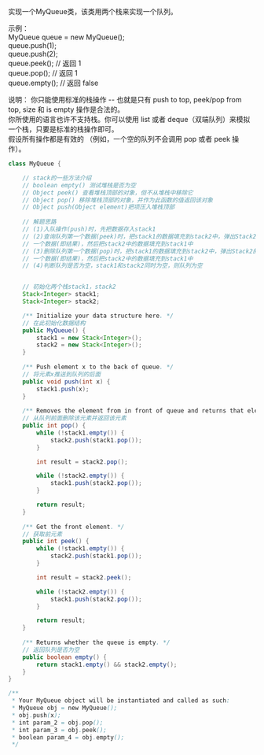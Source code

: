 实现一个MyQueue类，该类用两个栈来实现一个队列。  

示例：  
MyQueue queue = new MyQueue();  
queue.push(1);  
queue.push(2);  
queue.peek();  // 返回 1  
queue.pop();   // 返回 1  
queue.empty(); // 返回 false  

说明：
你只能使用标准的栈操作 -- 也就是只有 push to top, peek/pop from top, size 和 is empty 操作是合法的。  
你所使用的语言也许不支持栈。你可以使用 list 或者 deque（双端队列）来模拟一个栈，只要是标准的栈操作即可。  
假设所有操作都是有效的 （例如，一个空的队列不会调用 pop 或者 peek 操作）。


```java
class MyQueue {

    // stack的一些方法介绍
    // boolean empty() 测试堆栈是否为空
    // Object peek() 查看堆栈顶部的对象，但不从堆栈中移除它
    // Object pop() 移除堆栈顶部的对象，并作为此函数的值返回该对象
    // Object push(Object element)把项压入堆栈顶部
    
    // 解题思路
    // (1)入队操作(push)时，先把数据存入stack1
    // (2)查询队列第一个数据(peek)时，把stack1的数据填充到stack2中，弹出Stack2的第
    // 一个数据(即结果)，然后把stack2中的数据填充到stack1中
    // (3)删除队列第一个数据(pop)时，把stack1的数据填充到stack2中，弹出Stack2的第
    // 一个数据(即结果)，然后把stack2中的数据填充到stack1中
    // (4)判断队列是否为空，stack1和stack2同时为空，则队列为空


    // 初始化两个栈stack1，stack2
    Stack<Integer> stack1;
    Stack<Integer> stack2;

    /** Initialize your data structure here. */
    // 在此初始化数据结构
    public MyQueue() {
        stack1 = new Stack<Integer>();
        stack2 = new Stack<Integer>();
    }
    
    /** Push element x to the back of queue. */
    // 将元素x推送到队列的后面
    public void push(int x) {
        stack1.push(x);
    }
    
    /** Removes the element from in front of queue and returns that element. */
    // 从队列前面删除该元素并返回该元素
    public int pop() {
        while (!stack1.empty()) {
            stack2.push(stack1.pop());
        }

        int result = stack2.pop();

        while (!stack2.empty()) {
            stack1.push(stack2.pop());
        }

        return result;
    }
    
    /** Get the front element. */
    // 获取前元素
    public int peek() {
        while (!stack1.empty()) {
            stack2.push(stack1.pop());
        }

        int result = stack2.peek();

        while (!stack2.empty()) {
            stack1.push(stack2.pop());
        }

        return result;
    }
    
    /** Returns whether the queue is empty. */
    // 返回队列是否为空
    public boolean empty() {
        return stack1.empty() && stack2.empty();
    }
}

/**
 * Your MyQueue object will be instantiated and called as such:
 * MyQueue obj = new MyQueue();
 * obj.push(x);
 * int param_2 = obj.pop();
 * int param_3 = obj.peek();
 * boolean param_4 = obj.empty();
 */
 ```
